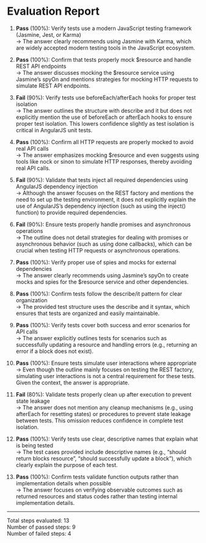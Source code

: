 # Evaluation Report

1. **Pass** (100%): Verify tests use a modern JavaScript testing framework (Jasmine, Jest, or Karma)  
   → The answer clearly recommends using Jasmine with Karma, which are widely accepted modern testing tools in the JavaScript ecosystem.

2. **Pass** (100%): Confirm that tests properly mock $resource and handle REST API endpoints  
   → The answer discusses mocking the $resource service using Jasmine’s spyOn and mentions strategies for mocking HTTP requests to simulate REST API endpoints.

3. **Fail** (90%): Verify tests use beforeEach/afterEach hooks for proper test isolation  
   → The answer outlines the structure with describe and it but does not explicitly mention the use of beforeEach or afterEach hooks to ensure proper test isolation. This lowers confidence slightly as test isolation is critical in AngularJS unit tests.

4. **Pass** (100%): Confirm all HTTP requests are properly mocked to avoid real API calls  
   → The answer emphasizes mocking $resource and even suggests using tools like nock or sinon to simulate HTTP responses, thereby avoiding real API calls.

5. **Fail** (90%): Validate that tests inject all required dependencies using AngularJS dependency injection  
   → Although the answer focuses on the REST factory and mentions the need to set up the testing environment, it does not explicitly explain the use of AngularJS’s dependency injection (such as using the inject() function) to provide required dependencies.

6. **Fail** (90%): Ensure tests properly handle promises and asynchronous operations  
   → The outline does not detail strategies for dealing with promises or asynchronous behavior (such as using done callbacks), which can be crucial when testing HTTP requests or asynchronous operations.

7. **Pass** (100%): Verify proper use of spies and mocks for external dependencies  
   → The answer clearly recommends using Jasmine’s spyOn to create mocks and spies for the $resource service and other dependencies.

8. **Pass** (100%): Confirm tests follow the describe/it pattern for clear organization  
   → The provided test structure uses the describe and it syntax, which ensures that tests are organized and easily maintainable.

9. **Pass** (100%): Verify tests cover both success and error scenarios for API calls  
   → The answer explicitly outlines tests for scenarios such as successfully updating a resource and handling errors (e.g., returning an error if a block does not exist).

10. **Pass** (100%): Ensure tests simulate user interactions where appropriate  
    → Even though the outline mainly focuses on testing the REST factory, simulating user interactions is not a central requirement for these tests. Given the context, the answer is appropriate.

11. **Fail** (80%): Validate tests properly clean up after execution to prevent state leakage  
    → The answer does not mention any cleanup mechanisms (e.g., using afterEach for resetting states) or procedures to prevent state leakage between tests. This omission reduces confidence in complete test isolation.

12. **Pass** (100%): Verify tests use clear, descriptive names that explain what is being tested  
    → The test cases provided include descriptive names (e.g., “should return blocks resource”, “should successfully update a block”), which clearly explain the purpose of each test.

13. **Pass** (100%): Confirm tests validate function outputs rather than implementation details when possible  
    → The answer focuses on verifying observable outcomes such as returned resources and status codes rather than testing internal implementation details.

---

Total steps evaluated: 13  
Number of passed steps: 9  
Number of failed steps: 4
